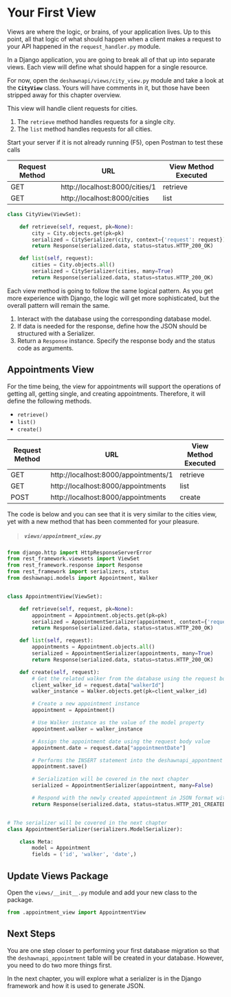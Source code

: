 # Your First View

Views are where the logic, or brains, of your application lives. Up to this point, all that logic of what should happen when a client makes a request to your API happened in the `request_handler.py` module.

In a Django application, you are going to break all of that up into separate views. Each view will define what should happen for a single resource.

For now, open the `deshawnapi/views/city_view.py` module and take a look at the **`CityView`** class. Yours will have comments in it, but those have been stripped away for this chapter overview.

This view will handle client requests for cities. 

1. The `retrieve` method handles requests for a single city.
2. The `list` method handles requests for all cities.

Start your server if it is not already running (F5), open Postman to test these calls

|Request Method|URL|View Method Executed|
|--|--|--|
|GET|http://localhost:8000/cities/1|retrieve|
|GET|http://localhost:8000/cities|list|

```py
class CityView(ViewSet):

    def retrieve(self, request, pk=None):
        city = City.objects.get(pk=pk)
        serialized = CitySerializer(city, context={'request': request})
        return Response(serialized.data, status=status.HTTP_200_OK)

    def list(self, request):
        cities = City.objects.all()
        serialized = CitySerializer(cities, many=True)
        return Response(serialized.data, status=status.HTTP_200_OK)

```

Each view method is going to follow the same logical pattern. As you get more experience with Django, the logic will get more sophisticated, but the overall pattern will remain the same.

1. Interact with the database using the corresponding database model.
2. If data is needed for the response, define how the JSON should be structured with a Serializer.
3. Return a `Response` instance. Specify the response body and the status code as arguments.

## Appointments View

For the time being, the view for appointments will support the operations of getting all, getting single, and creating appointments. Therefore, it will define the following methods.

* `retrieve()`
* `list()`
* `create()`

|Request Method|URL|View Method Executed|
|--|--|--|
|GET|http://localhost:8000/appointments/1|retrieve|
|GET|http://localhost:8000/appointments|list|
|POST|http://localhost:8000/appointments|create|

The code is below and you can see that it is very similar to the cities view, yet with a new method that has been commented for your pleasure.

> ##### `views/appointment_view.py`

```py
from django.http import HttpResponseServerError
from rest_framework.viewsets import ViewSet
from rest_framework.response import Response
from rest_framework import serializers, status
from deshawnapi.models import Appointment, Walker


class AppointmentView(ViewSet):

    def retrieve(self, request, pk=None):
        appointment = Appointment.objects.get(pk=pk)
        serialized = AppointmentSerializer(appointment, context={'request': request})
        return Response(serialized.data, status=status.HTTP_200_OK)

    def list(self, request):
        appointments = Appointment.objects.all()
        serialized = AppointmentSerializer(appointments, many=True)
        return Response(serialized.data, status=status.HTTP_200_OK)

    def create(self, request):
        # Get the related walker from the database using the request body value
        client_walker_id = request.data["walkerId"]
        walker_instance = Walker.objects.get(pk=client_walker_id)

        # Create a new appointment instance
        appointment = Appointment()

        # Use Walker instance as the value of the model property
        appointment.walker = walker_instance

        # Assign the appointment date using the request body value
        appointment.date = request.data["appointmentDate"]

        # Performs the INSERT statement into the deshawnapi_appontment table
        appointment.save()

        # Serialization will be covered in the next chapter
        serialized = AppointmentSerializer(appointment, many=False)

        # Respond with the newly created appointment in JSON format with a 201 status code
        return Response(serialized.data, status=status.HTTP_201_CREATED)


# The serializer will be covered in the next chapter
class AppointmentSerializer(serializers.ModelSerializer):

    class Meta:
        model = Appointment
        fields = ('id', 'walker', 'date',)

```


## Update Views Package

Open the `views/__init__.py` module and add your new class to the package.

```py
from .appointment_view import AppointmentView
```

## Next Steps

You are one step closer to performing your first database migration so that the `deshawnapi_appointment` table will be created in your database. However, you need to do two more things first.

In the next chapter, you will explore what a serializer is in the Django framework and how it is used to generate JSON.
